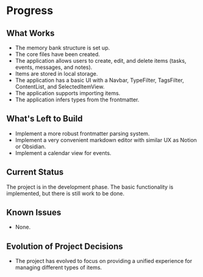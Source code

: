 # Progress

## What Works

- The memory bank structure is set up.
- The core files have been created.
- The application allows users to create, edit, and delete items (tasks, events, messages, and notes).
- Items are stored in local storage.
- The application has a basic UI with a Navbar, TypeFilter, TagsFilter, ContentList, and SelectedItemView.
- The application supports importing items.
- The application infers types from the frontmatter.

## What's Left to Build

- Implement a more robust frontmatter parsing system.
- Implement a very convenient markdown editor with similar UX as Notion or Obsidian.
- Implement a calendar view for events.

## Current Status

The project is in the development phase. The basic functionality is implemented, but there is still work to be done.

## Known Issues

- None.

## Evolution of Project Decisions

- The project has evolved to focus on providing a unified experience for managing different types of items.
